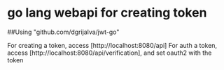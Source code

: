 # go lang webapi for creating token



##Using "github.com/dgrijalva/jwt-go"

For creating a token, access [http://localhost:8080/api]
For auth a token, access [http://localhost:8080/api/verification], and set oauth2 with the token

